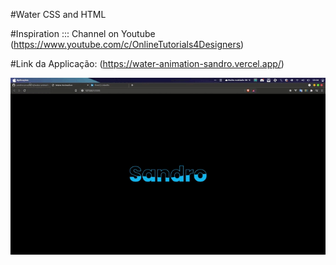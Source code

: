 #Water CSS and HTML

#Inspiration ::: Channel on Youtube (https://www.youtube.com/c/OnlineTutorials4Designers)


#Link da Applicação:
(https://water-animation-sandro.vercel.app/)



<img src="https://github.com/sandrocarvalho10/water-animation-css/blob/master/img/water-animation.gif">
